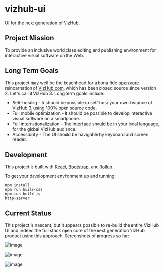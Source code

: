 # vizhub-ui

UI for the next generation of VizHub.

## Project Mission

To provide an inclusive world class editing and publishing environment for interactive visual software on the Web.

## Long Term Goals

This project may well be the beachhead for a bona fide [open core](https://medium.com/open-consensus/2-open-core-definition-examples-tradeoffs-e4d0c044da7c) reincarnation of [VizHub.com](https://vizhub.com/), which has been closed source since version 2. Let's call it VizHub 3. Long term goals include:

 * Self-hosting - It should be possible to self-host your own instance of VizHub 3, using 100% open source code.
 * Full mobile optimization - It should be possible to develop interactive visual software on a smartphone.
 * Full internationalization - The interface should be in your local language, for the global VizHub audience.
 * Accessibility - The UI should be navigable by keyboard and screen reader.

## Development

This project is built with [React](https://reactjs.org/), [Bootstrap](https://getbootstrap.com/), and [Rollup](https://rollupjs.org/guide/en/).

To get your development environment up and running:

```
npm install
npm run build-css
npm run build-js
http-server
```

## Current Status

This project is nascent, but it appears possible to re-build the entire VizHub UI and indeed the full stack open core of the next generation VizHub product using this approach. Screenshots of progress so far:

![image](https://user-images.githubusercontent.com/68416/144443632-db541593-580d-4a29-8eb3-4a106d003d06.png)

![image](https://user-images.githubusercontent.com/68416/144440084-c8e8cc88-8f5e-4dae-ab51-b70bdd98ac52.png)

![image](https://user-images.githubusercontent.com/68416/144441943-ab3f46d0-0a14-4aaa-bd08-8d22bf1f148f.png)
